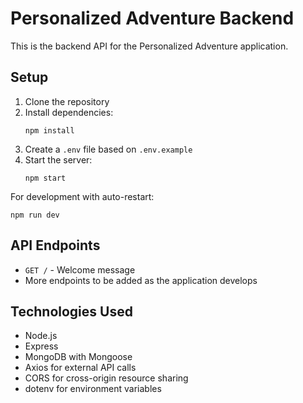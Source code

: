 # Personalized Adventure Backend

This is the backend API for the Personalized Adventure application.

## Setup

1. Clone the repository
2. Install dependencies:
   ```
   npm install
   ```
3. Create a `.env` file based on `.env.example`
4. Start the server:
   ```
   npm start
   ```

For development with auto-restart:
```
npm run dev
```

## API Endpoints

- `GET /` - Welcome message
- More endpoints to be added as the application develops

## Technologies Used

- Node.js
- Express
- MongoDB with Mongoose
- Axios for external API calls
- CORS for cross-origin resource sharing
- dotenv for environment variables